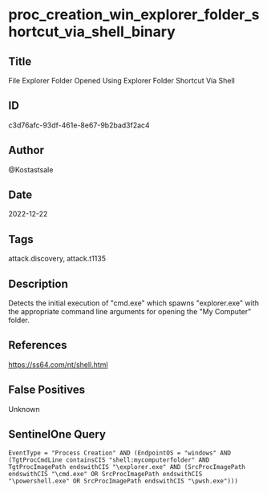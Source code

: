 # proc_creation_win_explorer_folder_shortcut_via_shell_binary

## Title
File Explorer Folder Opened Using Explorer Folder Shortcut Via Shell

## ID
c3d76afc-93df-461e-8e67-9b2bad3f2ac4

## Author
@Kostastsale

## Date
2022-12-22

## Tags
attack.discovery, attack.t1135

## Description
Detects the initial execution of "cmd.exe" which spawns "explorer.exe" with the appropriate command line arguments for opening the "My Computer" folder.


## References
https://ss64.com/nt/shell.html

## False Positives
Unknown

## SentinelOne Query
```
EventType = "Process Creation" AND (EndpointOS = "windows" AND (TgtProcCmdLine containsCIS "shell:mycomputerfolder" AND TgtProcImagePath endswithCIS "\explorer.exe" AND (SrcProcImagePath endswithCIS "\cmd.exe" OR SrcProcImagePath endswithCIS "\powershell.exe" OR SrcProcImagePath endswithCIS "\pwsh.exe")))

```